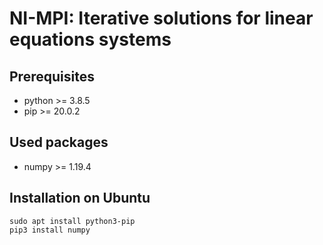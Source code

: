 # NI-MPI: Iterative solutions for linear equations systems

## Prerequisites

* python >= 3.8.5
* pip >= 20.0.2

## Used packages

* numpy >= 1.19.4

## Installation on Ubuntu

    sudo apt install python3-pip
    pip3 install numpy
